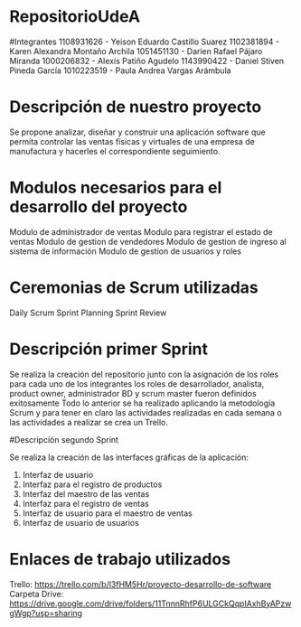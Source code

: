 # RepositorioUdeA
#Integrantes 
1108931626 - Yeison Eduardo Castillo Suarez
1102381894 - Karen Alexandra Montaño Archila
1051451130 - Darien Rafael Pájaro Miranda
1000206832 - Alexis Patiño Agudelo
1143990422 - Daniel Stiven Pineda García
1010223519 - Paula Andrea Vargas Arámbula

# Descripción de nuestro proyecto 
Se propone analizar, diseñar y construir una aplicación software que permita 
controlar las ventas físicas y virtuales de una empresa de manufactura y 
hacerles el correspondiente seguimiento. 

# Modulos necesarios para el desarrollo del proyecto 

Modulo de administrador de ventas 
Modulo para registrar el estado de ventas 
Modulo de gestion de vendedores 
Modulo de gestion de ingreso al sistema de información
Modulo de gestion de usuarios y roles

# Ceremonias de Scrum utilizadas

Daily Scrum
Sprint Planning
Sprint Review


# Descripción primer Sprint
Se realiza la creación del repositorio junto con la asignación de los roles para cada uno de los integrantes
los roles de desarrollador, analista, product owner, administrador BD y scrum master fueron definidos exitosamente
Todo lo anterior se ha realizado aplicando la metodología Scrum y para tener en claro las actividades realizadas en cada semana o las actividades a realizar se crea un Trello.

#Descripción segundo Sprint

Se realiza la creación de las interfaces gráficas de la aplicación:
1. Interfaz de usuario
2. Interfaz para el registro de productos 
3. Interfaz del maestro de las ventas
4. Interfaz para el registro de ventas
5. Interfaz de usuario para el maestro de ventas
6. Interfaz de usuario de usuarios


# Enlaces de trabajo utilizados
Trello:  https://trello.com/b/l3fHM5Hr/proyecto-desarrollo-de-software
Carpeta Drive: https://drive.google.com/drive/folders/11TnnnRhfP6ULGCkQqpIAxhByAPzwgWgp?usp=sharing
